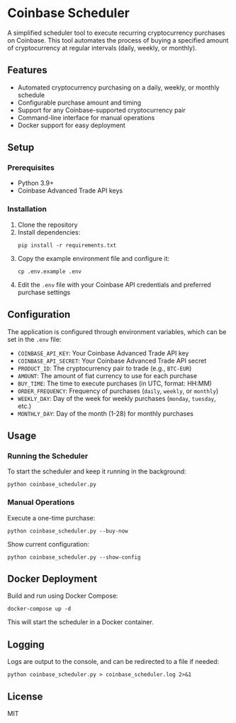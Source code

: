 # Coinbase Scheduler

A simplified scheduler tool to execute recurring cryptocurrency purchases on Coinbase. This tool automates the process of buying a specified amount of cryptocurrency at regular intervals (daily, weekly, or monthly).

## Features

- Automated cryptocurrency purchasing on a daily, weekly, or monthly schedule
- Configurable purchase amount and timing
- Support for any Coinbase-supported cryptocurrency pair
- Command-line interface for manual operations
- Docker support for easy deployment

## Setup

### Prerequisites

- Python 3.9+
- Coinbase Advanced Trade API keys

### Installation

1. Clone the repository
2. Install dependencies:
   ```
   pip install -r requirements.txt
   ```
3. Copy the example environment file and configure it:
   ```
   cp .env.example .env
   ```
4. Edit the `.env` file with your Coinbase API credentials and preferred purchase settings

## Configuration

The application is configured through environment variables, which can be set in the `.env` file:

- `COINBASE_API_KEY`: Your Coinbase Advanced Trade API key
- `COINBASE_API_SECRET`: Your Coinbase Advanced Trade API secret
- `PRODUCT_ID`: The cryptocurrency pair to trade (e.g., `BTC-EUR`)
- `AMOUNT`: The amount of fiat currency to use for each purchase
- `BUY_TIME`: The time to execute purchases (in UTC, format: HH:MM)
- `ORDER_FREQUENCY`: Frequency of purchases (`daily`, `weekly`, or `monthly`)
- `WEEKLY_DAY`: Day of the week for weekly purchases (`monday`, `tuesday`, etc.)
- `MONTHLY_DAY`: Day of the month (1-28) for monthly purchases

## Usage

### Running the Scheduler

To start the scheduler and keep it running in the background:

```
python coinbase_scheduler.py
```

### Manual Operations

Execute a one-time purchase:

```
python coinbase_scheduler.py --buy-now
```

Show current configuration:

```
python coinbase_scheduler.py --show-config
```

## Docker Deployment

Build and run using Docker Compose:

```
docker-compose up -d
```

This will start the scheduler in a Docker container.

## Logging

Logs are output to the console, and can be redirected to a file if needed:

```
python coinbase_scheduler.py > coinbase_scheduler.log 2>&1
```

## License

MIT

